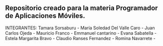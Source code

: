 ## Repositorio creado para la materia Programador de Aplicaciones Móviles.
INTEGRANTES:
Tamara Sorsaburu -
María Soledad Del Valle Caro -
Juan Carlos Ojeda -
Mauricio Franco - 
Emmanuel cantarino -
Evana Sabatella -
Estela Margarita Bravo -
Claudio Ranses Fernandez -
Romina Navarrete -

